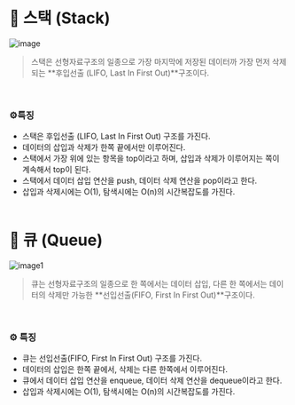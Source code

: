 # 🔸 스택 (Stack)

 

![image](https://github.com/DAHLIACHOI/Algorithm/assets/48826098/bb69b458-e80a-42a7-9c1a-6d29bb26e62b)

> 스택은 선형자료구조의 일종으로 가장 마지막에 저장된 데이터까 가장 먼저 삭제되는 **후입선출 (LIFO, Last In First Out)**구조이다.
> 

<br>

### ⚙️특징

- 스택은 후입선출 (LIFO, Last In First Out) 구조를 가진다.
- 데이터의 삽입과 삭제가 한쪽 끝에서만 이루어진다.
- 스택에서 가장 위에 있는 항목을 top이라고 하며, 삽입과 삭제가 이루어지는 쪽이 계속해서 top이 된다.
- 스택에서 데이터 삽입 연산을 push, 데이터 삭제 연산을 pop이라고 한다.
- 삽입과 삭제시에는 O(1), 탐색시에는 O(n)의 시간복잡도를 가진다.
<br><br>

# 🔸 큐 (Queue)

 

![image1](https://github.com/DAHLIACHOI/Algorithm/assets/48826098/b76caa89-dbee-4f5e-874a-9ab65eb9c2e0)

> 큐는 선형자료구조의 일종으로 한 쪽에서는 데이터 삽입, 다른 한 쪽에서는 데이터의 삭제만 가능한 **선입선출(FIFO, First In First Out)**구조이다.
> 
<br>

### ⚙️ 특징

- 큐는 선입선출(FIFO, First In First Out) 구조를 가진다.
- 데이터의 삽입은 한쪽 끝에서, 삭제는 다른 한쪽에서 이루어진다.
- 큐에서 데이터 삽입 연산을 enqueue, 데이터 삭제 연산을 dequeue이라고 한다.
- 삽입과 삭제시에는 O(1), 탐색시에는 O(n)의 시간복잡도를 가진다.
